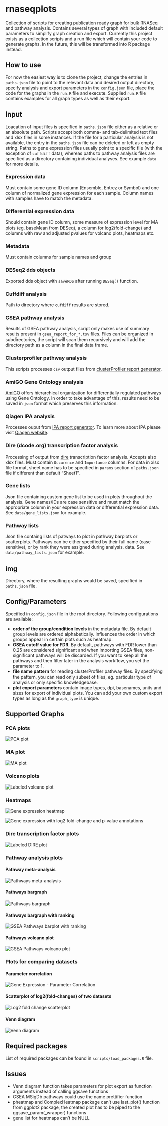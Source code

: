 
<!-- README.md is generated from README.Rmd. Please edit that file -->

# rnaseqplots

<!-- badges: start -->
<!-- badges: end -->

Collection of scripts for creating publication ready graph for bulk
RNASeq and pathway analysis. Contains several types of graph with
included default parameters to simplify graph creation and export.
Currently this project exists as a collection scripts and a run file
which will contain your code to generate graphs. In the future, this
will be transformed into R package instead.

## How to use

For now the easiest way is to clone the project, change the entries in
`paths.json` file to point to the relevant data and desired output
directory, specify analysis and export parameters in the `config.json`
file, place the code for the graphs in the `run.R` file and execute.
Supplied `run.R` file contains examples for all graph types as well as
their export.

## Input

Loacation of input files is specified in `paths.json` file either as a
relative or an absolute path. Scripts accept both comma- and
tab-delimited text files and xlsx files in some instances. If the file
for a particular analysis is not available, the entry in the
`paths.json` file can be deleted or left as empty string. Paths to gene
expression files usually point to a specific file (with the exception of
`cuffdiff` data), whereas paths to pathway analysis files are specified
as a directory containing individual analyses. See example `data` for
more details.

### Expression data

Must contain some gene ID column (Ensemble, Entrez or Symbol) and one
column of normalized gene expression for each sample. Column names with
samples have to match the metadata.

### Differential expression data

Should contain gene ID column, some measure of expression level for MA
plots (eg. baseMean from DESeq), a column for log2(fold-change) and
columns with raw and adjusted pvalues for volcano plots, heatmaps etc.

### Metadata

Must contain columns for sample names and group

### DESeq2 dds objects

Exported dds object with `saveRDS` after running `DESeq()` function.

### Cuffdiff analysis

Path to directory where `cufdiff` results are stored.

### GSEA pathway analysis

Results of GSEA pathway analysis, script only makes use of summary
results present in `gsea_report_for_*.tsv` files. Files can be organized
in subdirectories, the script will scan them recursively and will add
the directory path as a column in the final data frame.

### Clusterprofiler pathway analysis

This scripts processes `csv` output files from [clusterProfiler report
generator](https://github.com/icervenka/clusterprofiler_reports_snakemake).

### AmiGO Gene Ontology analysis

[AmiGO](http://amigo.geneontology.org/amigo) offers hierarchical
organization for differentially regulated pathways using Gene Ontology.
In order to take advantage of this, results need to be saved in `json`
format which preserves this information.

### Qiagen IPA analysis

Processes ouput from [IPA report
generator](https://github.com/icervenka/ipa_reports_snakemake). To learn
more about IPA please visit [Qiagen
website](https://digitalinsights.qiagen.com/products-overview/discovery-insights-portfolio/analysis-and-visualization/qiagen-ipa/).

### Dire (dcode.org) transcription factor analysis

Processing of output from [dire](https://dire.dcode.org/) transcription
factor analysis. Accepts also xlsx files. Must contain `Occurence` and
`Importance` columns. For data in xlsx file format, sheet name has to be
specified in `params` section of `paths.json` file if different than
default “Sheet1”.

### Gene lists

Json file containing custom gene list to be used in plots throughout the
analysis. Gene names/IDs are case sensitive and must match the
appropriate column in your expression data or differential expression
data. See `data/gene_lists.json` for example.

### Pathway lists

Json file containg lists of patways to plot in pathway barplots or
scatterplots. Pathways can be either specified by their full name (case
sensitive), or by rank they were assigned during analysis. data. See
`data/pathway_lists.json` for example.

## img

Directory, where the resulting graphs would be saved, specified in
`paths.json` file.

## Config/Parameters

Specified in `config.json` file in the root directory. Following
configurations are available:

-   **order of the group/condition levels** in the metadata file. By
    default group levels are ordered alphabetically. Influences the
    order in which groups appear in certain plots such as heatmap.
-   **GSEA cutoff value for FDR**. By default, pathways with FDR lower
    than 0.25 are considered significant and when importing GSEA files,
    non-significant pathways will be discarded. If you want to keep all
    the pathways and then filter later in the analysis workflow, you set
    the parameter to 1.
-   **file name pattern** for reading clusterProfiler pathway files. By
    specifying the pattern, you can read only subset of files, eg.
    particular type of analysis or only specific knowledgebase.
-   **plot export parameters** contain image types, dpi, basenames,
    units and sizes for export of individual plots. You can add your own
    custom export types as long as the `graph_type` is unique.

## Supported Graphs

### PCA plots

![PCA plot](img/pca_deseq.png)

### MA plot

![MA plot](img/ma.png)

### Volcano plots

![Labeled volcano plot](img/volcano_top.png)

### Heatmaps

![Gene expression heatmap](img/heatmap.png)

![Gene expression with log2 fold-change and p-value
annotations](img/heatmap_fc.png)

### Dire transcription factor plots

![Labeled DIRE plot](img/dire.png)

### Pathway analysis plots

#### Pathway meta-analysis

![Pathways meta-analysis](img/pathways_meta.png)

#### Pathways bargraph

![Pathways bargraph](img/pathways_bargraph.png)

#### Pathways bargraph with ranking

![GSEA Pathways barplot with ranking](img/pathways_rank.png)

#### Pathways volcano plot

![GSEA Pathways volcano plot](img/pathways_volcano.png)

### Plots for comparing datasets

#### Parameter correlation

![Gene Expression - Parameter Correlation](img/param_correlation.png)

#### Scatterplot of log2(fold-changes) of two datasets

![Log2 fold change scatterplot](img/lfc_scatter.png)

#### Venn diagram

![Venn diagram](img/venn.png)

## Required packages

List of required packages can be found in `scripts/load_packages.R`
file.

## Issues

-   Venn diagram function takes parameters for plot export as function
    arguments instead of calling ggsave functions
-   GSEA MSigDb pathways could use the name prettifier function
-   pheatmap and ComplexHeatmap package can’t use last\_plot() function
    from ggplot2 package, the created plot has to be piped to the
    ggsave\_param(\_wrapper) functions
-   gene list for heatmaps can’t be NULL
